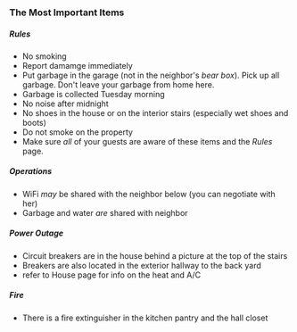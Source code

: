 ### The Most Important Items

##### Rules

* No smoking
* Report damamge immediately
* Put garbage in the garage (not in the neighbor's _bear box_). Pick up all garbage. Don't leave your garbage from home here.
* Garbage is collected Tuesday morning
* No noise after midnight
* No shoes in the house or on the interior stairs (especially wet shoes and boots)
* Do not smoke on the property
* Make sure _all_ of your guests are aware of these items and the _Rules_ page.

##### Operations

* WiFi _may_ be shared with the neighbor below (you can negotiate with her)
* Garbage and water _are_ shared with neighbor

##### Power Outage

* Circuit breakers are in the house behind a picture at the top of the stairs
* Breakers are also located in the exterior hallway to the back yard
* refer to House page for info on the heat and A/C
  
##### Fire

* There is a fire extinguisher in the kitchen pantry and the hall closet
